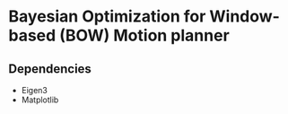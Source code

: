 # Bayesian Optimization for Window-based (BOW) Motion planner 


## Dependencies
* Eigen3
* Matplotlib